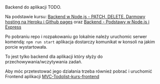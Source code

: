 Backend do aplikacji TODO.

Na podstawie kursu: [Backend w Node.js - PATCH, DELETE. Darmowy hosting na Heroku i Github pages](https://youtu.be/TCjpRrIpZQ4) oraz [Backend - Podstawy w Node.js i Express](https://youtu.be/Oc9hbOL0_nk)

Po pobraniu repo i rozpakowaniu go lokalnie należy uruchomic serwer komendą:
`npm run start` aplikacja dostarczy komunikat w konsoli na jakim porcie wystartowała.

To jest tylko backend dla aplikacji który słyży do przechowywania/wczytywania zadań.

Aby móc przetestować jego działania trzeba również pobrać i uruchomić Frontend aplikacji [MVC-Todolist-kurs-frontend](https://github.com/jakubkloc/MVC-Todolist-kurs-frontend)
